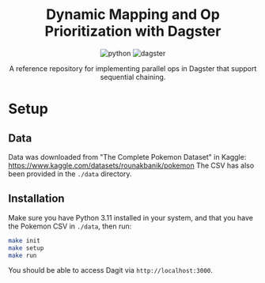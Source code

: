 <div align="center">

# Dynamic Mapping and Op Prioritization with Dagster

![python](https://img.shields.io/badge/python-3.11-blue)
![dagster](https://img.shields.io/badge/dagster-1.4-blue)

A reference repository for implementing parallel ops in Dagster that support sequential chaining.

</div>

# Setup

## Data

Data was downloaded from "The Complete Pokemon Dataset" in Kaggle:
https://www.kaggle.com/datasets/rounakbanik/pokemon
The CSV has also been provided in the `./data` directory.

## Installation

Make sure you have Python 3.11 installed in your system, and that you have the Pokemon CSV in `./data`, then run:
```bash
make init
make setup
make run
```
You should be able to access Dagit via `http://localhost:3000`.
